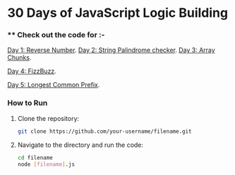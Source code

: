 # **30 Days of JavaScript Logic Building**

### ** Check out the code for :-
[Day 1: Reverse Number](https://github.com/Anshi1208/AdvanceJS-30DaysChallenge/blob/main/1-ReverseNumber.js).
[Day 2: String Palindrome checker](https://github.com/Anshi1208/JS-LogicBuilding/blob/main/2-StringPalindrome.js).
[Day 3: Array Chunks](https://github.com/Anshi1208/JS-LogicBuilding/blob/main/3-ArrayChunks.js).

[Day 4: FizzBuzz](https://github.com/Anshi1208/JS-LogicBuilding/blob/main/4-FizzBuzz.js).


[Day 5: Longest Common Prefix](https://github.com/Anshi1208/JS-LogicBuilding/blob/main/5-LongestCommonPre.js).



### **How to Run**

1. Clone the repository:
   ```bash
   git clone https://github.com/your-username/filename.git
   ```
2. Navigate to the directory and run the code:
   ```bash
   cd filename
   node [filename].js
   ```